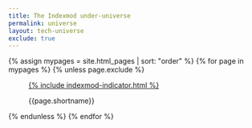 ```yaml
---
title: The Indexmod under-universe
permalink: universe
layout: tech-universe
exclude: true
---
```

<wrap>

{% assign mypages = site.html_pages | sort: "order" %}
{% for page in mypages %}
{% unless page.exclude %}
<figure>
<a href="{{ page.permalink | absolute_url }}">{% include indexmod-indicator.html %}</a>
<figcaption>
<p class="shortname">{{page.shortname}}</p></figcaption>
</figure>
{% endunless %}
{% endfor %}
</wrap>
